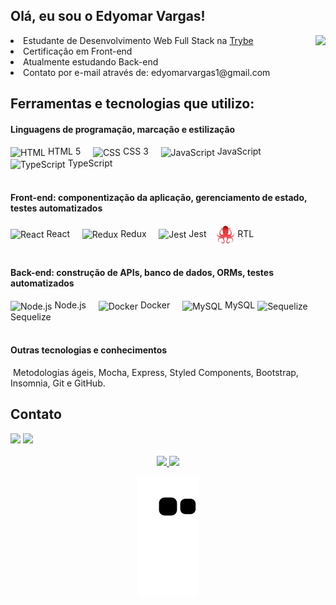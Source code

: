 ## Olá, eu sou o Edyomar Vargas!

<div align="center">
  <img height="110px" align="right" src="https://theme.zdassets.com/theme_assets/9633455/9814df697eaf49815d7df109110815ff887b3457.png" />
  <div align="left" style="display: inline_block">
    <li> Estudante de Desenvolvimento Web Full Stack na <a href="https://betrybe.com">Trybe</a></li>
    <li> Certificação em Front-end</li>
    <li> Atualmente estudando Back-end</li>
    <li> Contato por e-mail através de: edyomarvargas1@gmail.com</li>
  </div>
</div>

## Ferramentas e tecnologias que utilizo:
<div style="display: inline_block">
<h4>Linguagens de programação, marcação e estilização</h4>
<img src="https://img.icons8.com/color/48/000000/html-5.png" alt="HTML" align="center" height=30/>&nbsp;<span>HTML 5</span> &nbsp; &nbsp;
<img src="https://img.icons8.com/color/48/000000/css3.png" alt="CSS" align="center" height=30/>&nbsp;<span>CSS 3</span> &nbsp; &nbsp;
<img src="https://img.icons8.com/color/48/000000/javascript.png" alt="JavaScript" align="center" height=30/>&nbsp;<span>JavaScript</span> &nbsp; &nbsp;
<img src="https://img.icons8.com/color/48/000000/typescript.png" alt="TypeScript" align="center" height=30/>&nbsp;<span>TypeScript</span> &nbsp; &nbsp; 
<br><br>
<h4>Front-end: componentização da aplicação, gerenciamento de estado, testes automatizados</h4>
<img src="https://img.icons8.com/color/48/000000/react-native.png" alt="React" align="center" height=30/>&nbsp;<span>React</span> &nbsp; &nbsp;
<img src="https://img.icons8.com/color/48/000000/redux.png" alt="Redux" align="center" height=30/>&nbsp;<span>Redux</span> &nbsp; &nbsp;
<img src="https://cdn.jsdelivr.net/gh/devicons/devicon/icons/jest/jest-plain.svg" align="center" alt="Jest" height=30/>&nbsp;<span>Jest</span> &nbsp;&nbsp;
<img src="https://raw.githubusercontent.com/testing-library/dom-testing-library/main/other/octopus.png" align="center" alt="RTL" height=30/>&nbsp;<span>RTL</span>
<br><br>
<h4>Back-end: construção de APIs, banco de dados, ORMs, testes automatizados</h4>
<img src="https://img.icons8.com/fluency/48/000000/node-js.png" alt="Node.js" align="center" height=30/>&nbsp;<span>Node.js</span> &nbsp; &nbsp;
<img src="https://img.icons8.com/color/48/000000/docker.png" alt="Docker" align="center" height=30/>&nbsp;<span>Docker</span> &nbsp; &nbsp;
<img src="https://cdn.jsdelivr.net/gh/devicons/devicon/icons/mysql/mysql-original.svg" alt="MySQL" align="center" height="30" width="40" />&nbsp;<span>MySQL</span>
<img src="https://cdn.jsdelivr.net/gh/devicons/devicon/icons/sequelize/sequelize-original.svg" alt="Sequelize" align="center" height="30" width="40" />&nbsp;
<span>Sequelize</span> &nbsp; &nbsp;
<br><br>
<h4>Outras tecnologias e conhecimentos</h4>
&nbsp;<span>Metodologias ágeis, Mocha, Express, Styled Components, Bootstrap, Insomnia, Git e GitHub.</span> &nbsp;&nbsp;
</div>

## Contato

<div>
  <a href="https://www.linkedin.com/in/edyomar-vargas/" target="_blank"><img src="https://img.shields.io/badge/-LinkedIn-%230077B5?style=for-the-badge&logo=linkedin&logoColor=white" target="_blank"></a> 
  <a href = "mailto:edyomarvargas1@gmail.com"><img src="https://img.shields.io/badge/-Gmail-%23333?style=for-the-badge&logo=gmail&logoColor=white" target="_blank">     </a> 
</div>

<br>

<div align="center">
  <a href="https://github.com/edyomarvargas">
  <img height="180em" src="https://github-readme-stats.vercel.app/api?username=edyomarvargas&show_icons=true&theme=tokyonight&include_all_commits=true&count_private=true"/>
  <img height="180em" src="https://github-readme-stats.vercel.app/api/top-langs/?username=edyomarvargas&layout=compact&langs_count=7&theme=tokyonight"/>
    
  ![Snake animation](https://github.com/rafaballerini/rafaballerini/blob/output/github-contribution-grid-snake.svg)
</div>
